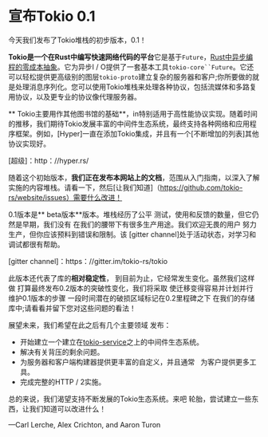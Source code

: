 # 宣布Tokio 0.1

今天我们发布了Tokio堆栈的初步版本，0.1！

**Tokio是一个在Rust中编写快速网络代码的平台**它是基于`Future`，[Rust中异步编程的零成本抽象](http://aturon.github.io/blog/2016/08/11/futures/)。它为异步I / O提供了一套基本工具`tokio-core``Future`。它还可以轻松提供更高级别的图层`tokio-proto`建立复杂的服务器和客户;你所要做的就是处理消息序列化。您可以使用Tokio堆栈来处理各种协议，包括流媒体和多路复用协议，以及更专业的协议像代理服务器。

** Tokio主要用作其他图书馆的基础**，in特别适用于高性能协议实现。随着时间的推移，我们期待Tokio发展丰富的中间件生态系统，最终支持各种网络和应用程序框架。例如，[Hyper]一直在添加Tokio集成，并且有一个[不断增加的列表]其他协议实现好。

[超级]：http：//hyper.rs/

随着这个初始版本，**我们正在发布本网站上的文档**，范围从入门指南，以深入了解实施的内容堆栈。请看一下，然后[让我们知道]（https://github.com/tokio-rs/website/issues）需要什么改进！

0.1版本是** beta版本**版本。堆栈经历了公平
测试，使用和反馈的数量，但它仍然是早期，我们没有
在我们的腰带下有很多生产用途。我们欢迎无畏的用户
努力生产，但你应该预料到错误和限制。该
[gitter channel]处于活动状态，对学习和调试都很有帮助。

[gitter channel]：https：//gitter.im/tokio-rs/tokio

此版本还代表了库的**相对稳定性**，
到目前为止，它经常发生变化。虽然我们这样做
打算最终发布0.2版本的突破性变化，我们将采取
使迁移变得容易并计划并行维护0.1版本的步骤
一段时间潜在的破损区域标记在0.2里程碑之下
在我们的存储库中;请看看并留下您对这些问题的看法！

展望未来，我们希望在此之后有几个主要领域
发布：

- 开始建立一个建立在[tokio-service]之上的中间件生态系统。
- 解决有关背压的剩余问题。
- 为服务器和客户端构建器提供更丰富的自定义，并且通常
  为客户提供更多工具。
- 完成完整的HTTP / 2实施。

总的来说，我们渴望支持不断发展的Tokio生态系统。来吧
轮胎，尝试建立一些东西，让我们知道可以改进什么！

—Carl Lerche, Alex Crichton, and Aaron Turon

[tokio-service]: https：//github.com/tokio-rs/tokio-service